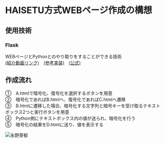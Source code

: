# HAISETU方式WEBページ作成の構想
## 使用技術
### Flask
WEBページとPythonとのやり取りをすることができる技術  
[(紹介動画リンク)](https://www.youtube.com/watch?v=bzbrpkbjWe8&t=1130s)　[(参考実装)](https://www.youtube.com/watch?v=bzbrpkbjWe8&t=1130s)　[(公式)](https://flask.palletsprojects.com/en/stable/)  

## 作成流れ
①　A.htmlで暗号化、復号化を選択するボタンを用意  
②　暗号化であればB.htmlへ、復号化であればC.htmlへ遷移  
③　B.htmlに遷移した場合、暗号化する文字列と暗号キーを受け取るテキストボックス2つと実行ボタンを用意  
④　Python側にテキストボックス内の値が送られ、暗号化を行う  
⑤　暗号化の結果をD.htmlに送り、値を表示する  

![永野芽郁](https://www.sponichi.co.jp/entertainment/news/2023/08/22/jpeg/20230822s00041000556000p_view.webp)